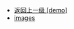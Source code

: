 - [返回上一级 [demo]](web前端/工具库/Swiper/swiper-8.4.7/swiper/demo/)
- [images](web前端/工具库/Swiper/swiper-8.4.7/swiper/demo/images/)
